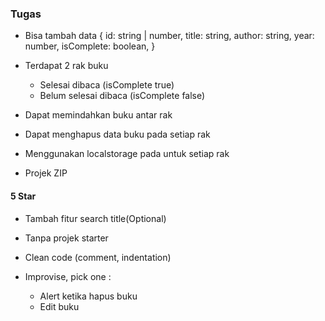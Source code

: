 ### Tugas

- Bisa tambah data
  {
  id: string | number,
  title: string,
  author: string,
  year: number,
  isComplete: boolean,
  }

- Terdapat 2 rak buku

  - Selesai dibaca (isComplete true)
  - Belum selesai dibaca (isComplete false)

- Dapat memindahkan buku antar rak
- Dapat menghapus data buku pada setiap rak
- Menggunakan localstorage pada untuk setiap rak
- Projek ZIP

#### 5 Star

- Tambah fitur search title(Optional)
- Tanpa projek starter
- Clean code (comment, indentation)
- Improvise, pick one :

  - Alert ketika hapus buku
  - Edit buku
